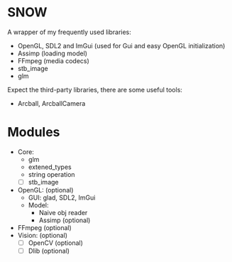 # SNOW
A wrapper of my frequently used libraries:
- OpenGL, SDL2 and ImGui (used for Gui and easy OpenGL initialization)
- Assimp (loading model)
- FFmpeg (media codecs)
- stb_image
- glm

Expect the third-party libraries, there are some useful tools:
- Arcball, ArcballCamera

# Modules
- Core:
    - glm
    - extened_types
    - string operation
    - [ ] stb_image
- OpenGL: (optional)
    - GUI: glad, SDL2, ImGui
    - Model:
        - Naive obj reader
        - Assimp (optional)
- FFmpeg  (optional)
- Vision: (optional)
    - [ ] OpenCV    (optional)
    - [ ] Dlib      (optional)
